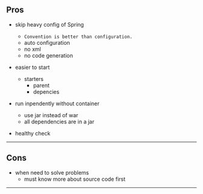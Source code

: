 ## Pros

* skip heavy config of Spring
    * `Convention is better than configuration.`
    * auto configuration
    * no xml
    * no code generation    

* easier to start
    * starters
        * parent
        * depencies

* run inpendently without container
    * use jar instead of war
    * all dependencies are in a jar

* healthy check

---

## Cons

* when need to solve problems
    * must know more about source code first

---
